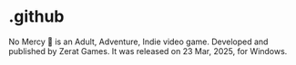 # .github
No Mercy 🔞 is an Adult, Adventure, Indie video game. Developed and published by Zerat Games. It was released on 23 Mar, 2025, for Windows.
